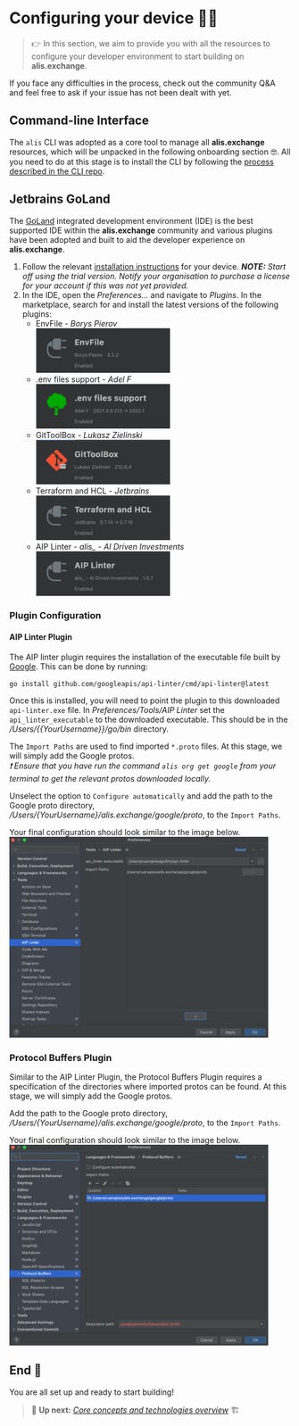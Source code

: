 # Configuring your device 🧑‍💻

> 👉 In this section, we aim to provide you with all the resources to configure your developer environment to start building on **alis.exchange**.

If you face any difficulties in the process, check out the community Q&A and feel free to ask if your issue has not been dealt with yet.

## Command-line Interface
The `alis` CLI was adopted as a core tool to manage all **alis.exchange** resources, which will be unpacked in the following onboarding section 🤓.
All you need to do at this stage is to install the CLI by following the <a href="https://github.com/alis-x/cli" target="_blank">process described in the CLI repo</a>.

## Jetbrains GoLand
The <a href="https://www.jetbrains.com/go/" target="_blank">GoLand</a> integrated development environment (IDE) is the best supported IDE within the **alis.exchange** community and
various plugins have been adopted and built to aid the developer experience on **alis.exchange**.

1. Follow the relevant <a href="https://www.jetbrains.com/go/download/" target="_blank">installation instructions</a> for your device.
_**NOTE:** Start off using the trial version. Notify your organisation to purchase a license for your account if this was not yet provided._
2. In the IDE, open the _Preferences..._ and navigate to _Plugins_. In the marketplace, search for and install the latest versions of the following plugins:
    - EnvFile - _Borys Pierov_<br />
      <img src="img/envFile.png" height="80">
    - .env files support - _Adel F_<br />
         <img src="img/envFileSupport.png" height="80">
    - GitToolBox - _Lukasz Zielinski_<br />
      <img src="img/gitToolBox.png" height="80">
    - Terraform and HCL - _Jetbrains_<br />
         <img src="img/Terraform.png" height="80">
    - AIP Linter - _alis\_ - AI Driven Investments_<br />
      <img src="img/aipLinter.png" height="80">

### Plugin Configuration

#### AIP Linter Plugin
The AIP linter plugin requires the installation of the executable file built by <a href="https://linter.aip.dev/" target="_blank">Google</a>. This can be done by running:
```shell
go install github.com/googleapis/api-linter/cmd/api-linter@latest
```
Once this is installed, you will need to point the plugin to this downloaded `api-linter.exe` file.
In _Preferences/Tools/AIP Linter_ set the `api_linter_executable` to the downloaded executable. This should be in the
_/Users/{{YourUsername}}/go/bin_ directory.

The `Import Paths` are used to find imported `*.proto` files. At this stage, we will simply add the Google protos.<br />
_❗ Ensure that you have run the command `alis org get google` from your terminal to get the relevant protos downloaded locally._

Unselect the option to `Configure automatically` and add the path to the Google proto directory, _/Users/{YourUsername}/alis.exchange/google/proto_,
to the `Import Paths`.

Your final configuration should look similar to the image below. <br />
<img src="img/aipLinterPreferences.png" height="360">

### Protocol Buffers Plugin

Similar to the AIP Linter Plugin, the Protocol Buffers Plugin requires a specification of the directories where imported
protos can be found. At this stage, we will simply add the Google protos.

Add the path to the Google proto directory, _/Users/{YourUsername}/alis.exchange/google/proto_, to the `Import Paths`.

Your final configuration should look similar to the image below. <br />
<img src="img/protocolBufferPreferences.png" height="360">

## End 🏁

You are all set up and ready to start building!

> 👟 **Up next:** _[Core concepts and technologies overview](/TechOverview.md)_ 🏗
